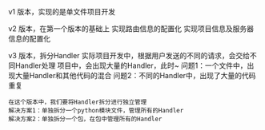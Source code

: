 v1 版本，实现的是单文件项目开发

v2 版本，在第一个版本的基础上
    实现路由信息的配置化
    实现项目信息及服务器信息的配置化


v3 版本，拆分Handler
    实际项目开发中，根据用户发送的不同的请求，会交给不同Handler处理
    项目中，会出现大量的Handler，此时~
    问题1：一个文件中，出现大量Handler和其他代码的混合
    问题2：不同的Handler中，出现了大量的代码重复

    在这个版本中，我们要将Handler拆分进行独立管理
    解决方案1：单独拆分一个python模块文件，管理所有的Handler
    解决方案2：单独拆分一个包，在包中管理所有的Handler
